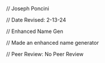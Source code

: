 // Joseph Poncini

// Date Revised: 2-13-24

// Enhanced Name Gen

// Made an enhanced name generator

// Peer Review: No Peer Review